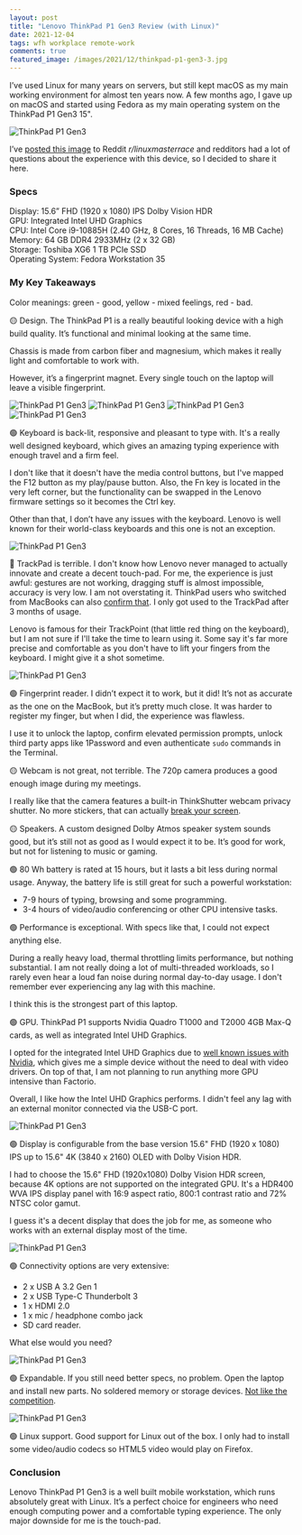 ```yaml
---
layout: post
title: "Lenovo ThinkPad P1 Gen3 Review (with Linux)"
date: 2021-12-04
tags: wfh workplace remote-work
comments: true
featured_image: /images/2021/12/thinkpad-p1-gen3-3.jpg
---
```


I’ve used Linux for many years on servers, but still kept macOS as my main working environment for almost ten years now. A few months ago, I gave up on macOS and started using Fedora as my main operating system on the ThinkPad P1 Gen3 15".

![ThinkPad P1 Gen3](/images/2021/12/thinkpad-p1-gen3-9.jpg)

I’ve [posted this image](https://www.reddit.com/r/linuxmasterrace/comments/r2jxrj/finally_ive_made_the_switch_from_macos_to_fedora/) to Reddit *r/linuxmasterrace* and redditors had a lot of questions about the experience with this device, so I decided to share it here.

### Specs
Display: 15.6” FHD (1920 x 1080) IPS Dolby Vision HDR  
GPU: Integrated Intel UHD Graphics  
CPU: Intel Core i9-10885H (2.40 GHz, 8 Cores, 16 Threads, 16 MB Cache)  
Memory: 64 GB DDR4 2933MHz (2 x 32 GB)  
Storage: Toshiba XG6 1 TB PCIe SSD  
Operating System: Fedora Workstation 35

### My Key Takeaways
Color meanings: green - good, yellow - mixed feelings, red - bad.

🟡 Design. The ThinkPad P1 is a really beautiful looking device with a high build quality. It’s functional and minimal looking at the same time.

Chassis is made from carbon fiber and magnesium, which makes it really light and comfortable to work with.

However, it’s a fingerprint magnet. Every single touch on the laptop will leave a visible fingerprint.

![ThinkPad P1 Gen3](/images/2021/12/thinkpad-p1-gen3-2.jpg)
![ThinkPad P1 Gen3](/images/2021/12/thinkpad-p1-gen3-3.jpg)
![ThinkPad P1 Gen3](/images/2021/12/thinkpad-p1-gen3-4.jpg)
![ThinkPad P1 Gen3](/images/2021/12/thinkpad-p1-gen3-8.jpg)

🟢 Keyboard is back-lit, responsive and pleasant to type with. It's a really well designed keyboard, which gives an amazing typing experience with enough travel and a firm feel.

I don't like that it doesn't have the media control buttons, but I've mapped the F12 button as my play/pause button. Also, the Fn key is located in the very left corner, but the functionality can be swapped in the Lenovo firmware settings so it becomes the Ctrl key.

Other than that, I don’t have any issues with the keyboard.
Lenovo is well known for their world-class keyboards and this one is not an exception.

![ThinkPad P1 Gen3](/images/2021/12/thinkpad-p1-gen3-6.jpg)

🔴 TrackPad is terrible. I don't know how Lenovo never managed to actually innovate and create a decent touch-pad. For me, the experience is just awful: gestures are not working, dragging stuff is almost impossible, accuracy is very low. I am not overstating it. ThinkPad users who switched from MacBooks can also [confirm that](https://www.reddit.com/r/thinkpad/comments/snvby7/after_5_years_with_a_macbook_switched_to_a/). I only got used to the TrackPad after 3 months of usage.

Lenovo is famous for their TrackPoint (that little red thing on the keyboard), but I am not sure if I'll take the time to learn using it. Some say it's far more precise and comfortable as you don't have to lift your fingers from the keyboard. I might give it a shot sometime.

![ThinkPad P1 Gen3](/images/2021/12/thinkpad-p1-gen3-7.jpg)

🟢 Fingerprint reader. I didn’t expect it to work, but it did! It’s not as accurate as the one on the MacBook, but it’s pretty much close. It was harder to register my finger, but when I did, the experience was flawless.

I use it to unlock the laptop, confirm elevated permission prompts, unlock third party apps like 1Password and even authenticate `sudo` commands in the Terminal.

🟡 Webcam is not great, not terrible. The 720p camera produces a good enough image during my meetings.

I really like that the camera features a built-in ThinkShutter webcam privacy shutter. No more stickers, that can actually [break your screen](https://www.businessinsider.com/apple-macbook-pro-screen-break-closed-with-laptop-camera-cover-2020-7?op=1).

🟡 Speakers. A custom designed Dolby Atmos speaker system sounds good, but it’s still not as good as I would expect it to be. It’s good for work, but not for listening to music or gaming.

🟢 80 Wh battery is rated at 15 hours, but it lasts a bit less during normal usage. Anyway, the battery life is still great for such a powerful workstation:
- 7-9 hours of typing, browsing and some programming.
- 3-4 hours of video/audio conferencing or other CPU intensive tasks.

🟢 Performance is exceptional. With specs like that, I could not expect anything else.

During a really heavy load, thermal throttling limits performance, but nothing substantial. I am not really doing a lot of multi-threaded workloads, so I rarely even hear a loud fan noise during normal day-to-day usage. I don't remember ever experiencing any lag with this machine.

I think this is the strongest part of this laptop.

🟢 GPU. ThinkPad P1 supports Nvidia Quadro T1000 and T2000 4GB Max-Q cards, as well as integrated Intel UHD Graphics.

I opted for the integrated Intel UHD Graphics due to [well known issues with Nvidia](https://itsfoss.com/fix-ubuntu-freezing), which gives me a simple device without the need to deal with video drivers. On top of that, I am not planning to run anything more GPU intensive than Factorio.

Overall, I like how the Intel UHD Graphics performs. I didn't feel any lag with an external monitor connected via the USB-C port.

![ThinkPad P1 Gen3](/images/2021/10/home-office-6.jpg)

🟢 Display is configurable from the base version 15.6" FHD (1920 x 1080) IPS up to 15.6" 4K (3840 x 2160) OLED with Dolby Vision HDR.

I had to choose the 15.6" FHD (1920x1080) Dolby Vision HDR screen, because 4K options are not supported on the integrated GPU. It's a HDR400 WVA IPS display panel with 16:9 aspect ratio, 800:1 contrast ratio and 72% NTSC color gamut.

I guess it's a decent display that does the job for me, as someone who works with an external display most of the time.

![ThinkPad P1 Gen3](/images/2021/10/home-office-5.jpg)

🟢 Connectivity options are very extensive:
- 2 x USB A 3.2 Gen 1
- 2 x USB Type-C Thunderbolt 3
- 1 x HDMI 2.0
- 1 x mic / headphone combo jack
- SD card reader.

What else would you need?

![ThinkPad P1 Gen3](/images/2021/12/thinkpad-p1-gen3-5.jpg)

🟢 Expandable. If you still need better specs, no problem. Open the laptop and install new parts. No soldered memory or storage devices. [Not like the competition](/function-over-form-mounting-external-ssd-on-macbook).

![ThinkPad P1 Gen3](/images/2021/12/thinkpad-p1-gen3-1.jpg)

🟢 Linux support. Good support for Linux out of the box. I only had to install some video/audio codecs so HTML5 video would play on Firefox.

### Conclusion
Lenovo ThinkPad P1 Gen3 is a well built mobile workstation, which runs absolutely great with Linux. It’s a perfect choice for engineers who need enough computing power and a comfortable typing experience. The only major downside for me is the touch-pad.
